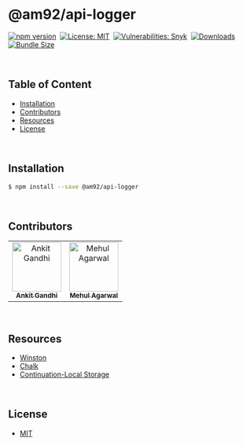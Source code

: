 # @am92/api-logger

[![npm version](https://img.shields.io/npm/v/@am92/api-logger?style=for-the-badge)](https://www.npmjs.com/package/@am92/api-logger)&nbsp;
[![License: MIT](https://img.shields.io/npm/l/@am92/api-logger?color=yellow&style=for-the-badge)](https://opensource.org/licenses/MIT)&nbsp;
[![Vulnerabilities: Snyk](https://img.shields.io/snyk/vulnerabilities/npm/@am92/api-logger?style=for-the-badge)](https://security.snyk.io/package/npm/@am92%2Fapi-logger)&nbsp;
[![Downloads](https://img.shields.io/npm/dy/@am92/api-logger?style=for-the-badge)](https://npm-stat.com/charts.html?package=%40m92%2Fapi-logger)
[![Bundle Size](https://img.shields.io/bundlephobia/minzip/@am92/api-logger?style=for-the-badge)](https://bundlephobia.com/package/@am92/api-logger)

<br />

## Table of Content
- [Installation](#installation)
- [Contributors](#contributors)
- [Resources](#resources)
- [License](#license)

<br />

## Installation
```bash
$ npm install --save @am92/api-logger
```
<br />

## Contributors
<table>
  <tbody>
    <tr>
      <td align="center">
        <a href='https://github.com/ankitgandhi452'>
          <img src="https://avatars.githubusercontent.com/u/8692027?s=400&v=4" width="100px;" alt="Ankit Gandhi"/>
          <br />
          <sub><b>Ankit Gandhi</b></sub>
        </a>
      </td>
      <td align="center">
        <a href='https://github.com/agarwalmehul'>
          <img src="https://avatars.githubusercontent.com/u/8692023?s=400&v=4" width="100px;" alt="Mehul Agarwal"/>
          <br />
          <sub><b>Mehul Agarwal</b></sub>
        </a>
      </td>
    </tr>
  </tbody>
</table>

<br />

## Resources
* [Winston](https://www.npmjs.com/package/winston)
* [Chalk](https://www.npmjs.com/package/chalk)
* [Continuation-Local Storage](https://www.npmjs.com/package/cls-hooked)

<br />

## License
* [MIT](https://opensource.org/licenses/MIT)


<br />
<br />
